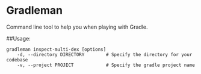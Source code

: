 Gradleman
=============

Command line tool to help you when playing with Gradle.

##Usage:
```shell
gradleman inspect-multi-dex [options]
    -d, --directory DIRECTORY        # Specify the directory for your codebase
    -v, --project PROJECT            # Specify the gradle project name
```
